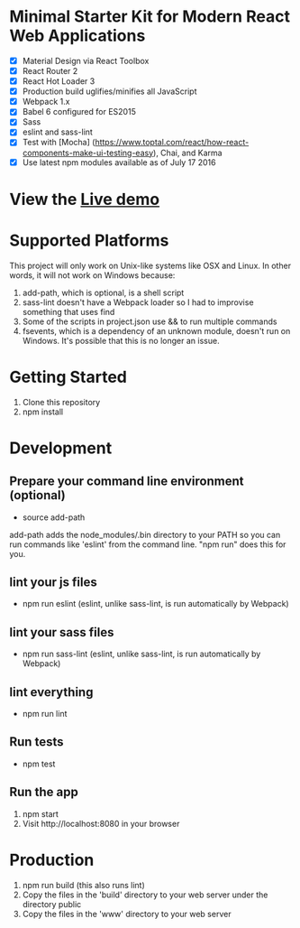 # Minimal Starter Kit for Modern React Web Applications

- [x] Material Design via React Toolbox
- [x] React Router 2
- [x] React Hot Loader 3
- [x] Production build uglifies/minifies all JavaScript
- [x] Webpack 1.x
- [x] Babel 6 configured for ES2015
- [x] Sass
- [x] eslint and sass-lint
- [x] Test with [Mocha] (https://www.toptal.com/react/how-react-components-make-ui-testing-easy), Chai, and Karma
- [x] Use latest npm modules available as of July 17 2016

# View the [Live demo](https://dev-guy.github.io/react-toolbox-reactrouter-mocha-boilerplate)

# Supported Platforms

This project will only work on Unix-like systems like OSX and Linux. In other words, it will not work on Windows because:

1. add-path, which is optional, is a shell script
2. sass-lint doesn't have a Webpack loader so I had to improvise something that uses find
3. Some of the scripts in project.json use && to run multiple commands
4. fsevents, which is a dependency of an unknown module, doesn't run on Windows. It's possible that this is no longer an issue.

# Getting Started
1. Clone this repository
2. npm install

# Development

## Prepare your command line environment (optional)
* source add-path

add-path adds the node_modules/.bin directory to your PATH so you can run commands like 'eslint' from the command line. "npm run" does this for you.

## lint your js files
* npm run eslint (eslint, unlike sass-lint, is run automatically by Webpack)

## lint your sass files
* npm run sass-lint (eslint, unlike sass-lint, is run automatically by Webpack)

## lint everything
* npm run lint

## Run tests
* npm test

## Run the app
1. npm start
2. Visit http://localhost:8080 in your browser

# Production

1. npm run build (this also runs lint)
2. Copy the files in the 'build' directory to your web server under the directory public
3. Copy the files in the 'www' directory to your web server

